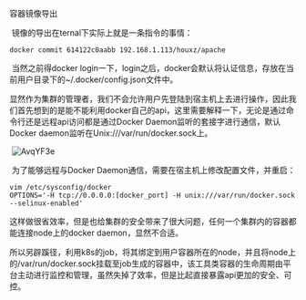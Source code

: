 容器镜像导出

​	镜像的导出在ternal下实际上就是一条指令的事情：

```
docker commit 614122c0aabb 192.168.1.113/houxz/apache
```

​	当然之前得docker login一下，login之后，docker会默认将认证信息，存放在当前用户目录下的~/.docker/config.json文件中。

​	显然作为集群的管理者，我们不会允许用户先登陆到宿主机上去进行操作，因此我们首先想到的是能不能利用docker自己的api，这里需要解释一下，无论是通过命令行还是远程api访问都是通过Docker Daemon监听的套接字进行通信，默认Docker daemon监听在Unix:///var/run/docker.sock上。

​	![AvqYF3e](/Users/dengqiaoling/博客/docker/AvqYF3e.png)

​	为了能够远程与Docker Daemon通信，需要在宿主机上修改配置文件，并重启：

```
vim /etc/sysconfig/docker
OPTIONS='-H tcp://0.0.0.0:[docker_port] -H unix:///var/run/docker.sock --selinux-enabled'
```

​	这样做很省效率，但是也给集群的安全带来了很大问题，任何一个集群内的容器都能连接node上的docker daemon，显然不合适。

​	所以另辟蹊径，利用k8s的job，将其绑定到用户容器所在的node，并且将node上的/var/run/docker.sock挂载至job生成的容器中，该工具类容器的生命周期由平台主动进行监控和管理，虽然失掉了效率，但是比起直接暴露api更加的安全、可控。

​	

​	
